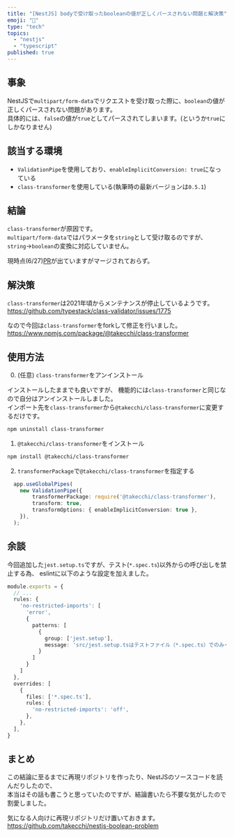 ```yaml
---
title: "[NestJS] bodyで受け取ったbooleanの値が正しくパースされない問題と解決策"
emoji: "🐛"
type: "tech"
topics:
  - "nestjs"
  - "typescript"
published: true
---
```


## 事象

NestJSで`multipart/form-data`でリクエストを受け取った際に、`boolean`の値が正しくパースされない問題があります。  
具体的には、`false`の値が`true`としてパースされてしまいます。(というか`true`にしかなりません)

## 該当する環境

- `ValidationPipe`を使用しており、`enableImplicitConversion: true`になっている
- `class-transformer`を使用している(執筆時の最新バージョンは`0.5.1`)

## 結論
`class-transformer`が原因です。  
`multipart/form-data`ではパラメータを`string`として受け取るのですが、`string`->`boolean`の変換に対応していません。

現時点(6/27)[PR](https://github.com/typestack/class-transformer/pull/1686)が出ていますがマージされておらず。

## 解決策
`class-transformer`は2021年頃からメンテナンスが停止しているようです。  
https://github.com/typestack/class-validator/issues/1775  

なので今回は`class-transformer`をforkして修正を行いました。
https://www.npmjs.com/package/@takecchi/class-transformer

## 使用方法

0. (任意) `class-transformer`をアンインストール

インストールしたままでも良いですが、 機能的には`class-transformer`と同じなので自分はアンインストールしました。  
インポート先を`class-transformer`から`@takecchi/class-transformer`に変更するだけです。

```bash
npm uninstall class-transformer
```

1. `@takecchi/class-transformer`をインストール

```bash
npm install @takecchi/class-transformer
```

2. `transformerPackage`で`@takecchi/class-transformer`を指定する

```ts
  app.useGlobalPipes(
    new ValidationPipe({
        transformerPackage: require('@takecchi/class-transformer'),
        transform: true,
        transformOptions: { enableImplicitConversion: true },
    }),
  );
```

## 余談

今回追加した`jest.setup.ts`ですが、テスト(`*.spec.ts`)以外からの呼び出しを禁止する為、 eslintに以下のような設定を加えました。

```ts
module.exports = {
  // ...
  rules: {
    'no-restricted-imports': [
      'error', 
      {
        patterns: [
          {
            group: ['jest.setup'],
            message: 'src/jest.setup.tsはテストファイル（*.spec.ts）でのみインポート可能です。'
          }
        ]
      }
    ]
  },
  overrides: [
    {
      files: ['*.spec.ts'],
      rules: {
        'no-restricted-imports': 'off',
      },
    },
  ],
}
```

## まとめ

この結論に至るまでに再現リポジトリを作ったり、NestJSのソースコードを読んだりしたので、  
本当はその話も書こうと思っていたのですが、結論書いたら不要な気がしたので割愛しました。

気になる人向けに再現リポジトリだけ置いておきます。  
https://github.com/takecchi/nestjs-boolean-problem